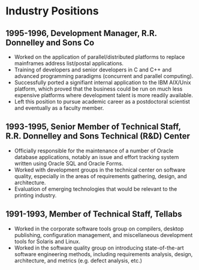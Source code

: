 # Industry Positions

## 1995-1996, Development Manager, R.R. Donnelley and Sons Co

- Worked on the application of parallel/distributed platforms to replace mainframes 
  address list/postal applications.
- Training of developers and senior developers in C and C++ and advanced programming 
  paradigms (concurrent and parallel computing).
- Successfully ported a signifiant internal application to the IBM AIX/Unix platform, 
  which proved that the business could be run on much less expensive platforms where 
  development talent is more readily available.
- Left this position to pursue academic career as a postdoctoral scientist and eventually
  as a faculty member.

## 1993-1995, Senior Member of Technical Staff, R.R. Donnelley and Sons Technical (R&D) Center

- Officially responsible for the maintenance of a number of Oracle database applications, 
  notably an issue and effort tracking system written using Oracle SQL and Oracle Forms.
- Worked with development groups in the technical center on software quality, especially 
  in the areas of requirements gathering, design, and architecture.
- Evaluation of emerging technologies that would be relevant to the printing industry.

## 1991-1993, Member of Technical Staff, Tellabs

- Worked in the corporate software tools group on compilers, desktop publishing, 
  configuration management, and miscellaneous development tools for Solaris and Linux.
- Worked in the software quality group on introducing state-of-the-art software 
  engineering methods, including requirements analysis, design, architecture, and metrics (e.g. defect analysis, etc.)
